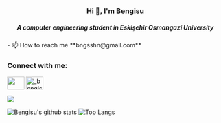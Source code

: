 <h3 align="center">Hi 👋, I'm Bengisu</h3>
<h5 align="center">A computer engineering student in Eskişehir Osmangazi University</h5>
- 📫 How to reach me **bngsshn@gmail.com**

<h3 align="left">Connect with me:</h3>
<p align="left">
<a href="www.linkedin.com/in/bengisu-şahin-821bbb1bb" target="blank"><img align="center" src="https://raw.githubusercontent.com/rahuldkjain/github-profile-readme-generator/master/src/images/icons/Social/linked-in-alt.svg" alt="" height="30" width="40" /></a>
<a href="https://instagram.com/_bengisusahin" target="blank"><img align="center" src="https://raw.githubusercontent.com/rahuldkjain/github-profile-readme-generator/master/src/images/icons/Social/instagram.svg" alt="_bengisusahin" height="30" width="40" /></a>
</p>

![](https://komarev.com/ghpvc/?username=bengisu-sahin&color=red)

![Bengisu's github stats](https://github-readme-stats.vercel.app/api?username=bengisu-sahin&hide=contribs,prs&theme=swift&show_icons=true)
![Top Langs](https://github-readme-stats.vercel.app/api/top-langs/?username=bengisu-sahin&theme=swift&hide_progress=true)
